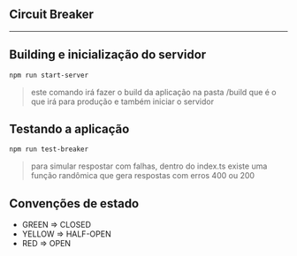 ## Circuit Breaker
***
## Building e inicialização do servidor

```bash
npm run start-server

```

> este comando irá fazer o build da aplicação na pasta /build que é o que irá para produção
> e também iniciar o servidor

## Testando a aplicação
```bash
npm run test-breaker

```
> para simular respostar com falhas, dentro do index.ts existe uma função randômica que gera respostas 
> com erros 400 ou 200


## Convenções de estado
* GREEN => CLOSED
* YELLOW => HALF-OPEN
* RED => OPEN